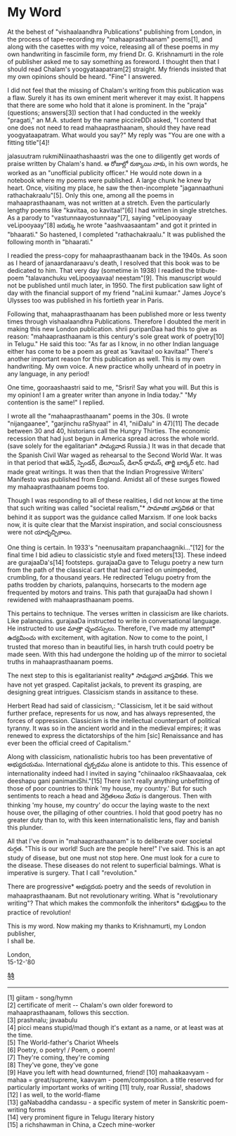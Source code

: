 # My Word

At the behest of "vishaalaandhra Publications" publishing from London, in the process of tape-recording my "mahaaprasthaanam" poems[1], and along with the casettes with my voice, releasing all of these poems in my own handwriting in fascimile form, my friend Dr. G. Krishnamurti in the role of publisher asked me to say something as foreword. I thought then that I should read Chalam's yoogyataapatram[2] straight. My friends insisted that my own opinions should be heard. "Fine" I answered.

I did not feel that the missing of Chalam's writing from this publication was a flaw. Surely it has its own eminent merit wherever it may exist. It happens that there are some who hold that it alone is prominent. In the "praja" (questions; answers[3]) section that I had conducted in the weekly "pragati," an M.A. student by the name piccireDDi asked, "I contend that one does not need to read mahaaprasthaanam, should they have read yoogyataapatram. What would you say?" My reply was "You are one with a fitting title"[4]!

jalasuutram rukmiNiinaathashaastri was the one to diligently get words of praise written by Chalam's hand. ఆ రోజుల్లో రుక్కాయి నాకు, in his own words, he worked as an "unofficial publicity officer." He would note down in a notebook where my poems were published. A large chunk he knew by heart. Once, visiting my place, he saw the then-incomplete "jagannaathuni rathachakraalu"[5]. Only this one, among all the poems in mahaaprasthaanam, was not written at a stretch. Even the particularly lengthy poems like "kavitaa, oo kavitaa!"[6] I had written in single stretches. As a parody to "vastunnaayostunnaay"[7], saying "veLipooyaay veLipooyaay"[8] జరుక్కు he wrote "aashvaasaantam" and got it printed in "bhaarati." So hastened, I completed "rathachakraalu." It was published the following month in "bhaarati."

I readied the press-copy for mahaaprasthaanam back in the 1940s. As soon as I heard of janaardanaraavu's death, I resolved that this book was to be dedicated to him. That very day (sometime in 1938) I readied the tribute-poem "talavanchuku veLipooyaavaa! neestam"[9]. This manuscript would not be published until much later, in 1950. The first publication saw light of day with the financial support of my friend "naLinii kumaar." James Joyce's Ulysses too was published in his fortieth year in Paris.

Following that, mahaaprasthaanam has been published more or less twenty times through vishaalaandhra Publications. Therefore I doubted the merit in making this new London publication. shrii puripanDaa had this to give as reason: "mahaaprasthaanam is this century's sole great work of poetry[10] in Telugu." He said this too: "As far as I know, in no other Indian language either has come to be a poem as great as 'kavitaa! oo kavitaa!" There's another important reason for this publication as well. This is my own handwriting. My own voice. A new practice wholly unheard of in poetry in any language, in any period!

One time, gooraashaastri said to me, "Srisri! Say what you will. But this is my opinion! I am a greater writer than anyone in India today." "My contention is the same!" I replied.

I wrote all the "mahaaprasthaanam" poems in the 30s. (I wrote "nijangaanee", "garjinchu raShyaa!" in 41, "niiDalu" in 47)[11] The decade between 30 and 40, historians call the Hungry Thirties. The economic recession that had just begun in America spread across the whole world. (save solely for the egalitarian* సామ్యవాద Russia.) It was in that decade that the Spanish Civil War waged as rehearsal to the Second World War. It was in that period that ఆడెన్, స్పెండర్, డేలూయిస్, డిలాన్ థామస్, తార్జి బార్కర్ etc. had made great writings. It was then that the Indian Progressive Writers' Manifesto was published from England. Amidst all of these surges flowed my mahaaprasthaanam poems too.

Though I was responding to all of these realities, I did not know at the time that such writing was called "societal realism,"* సామాజిక వాస్తవికత or that behind it as support was the guidance called Marxism. If one look backs now, it is quite clear that the Marxist inspiration, and social consciousness were not యాదృచ్చికాలు.

One thing is certain. In 1933's "neenusaitam prapanchaagniki..."[12] for the final time I bid adieu to classicistic style and fixed meters[13]. These indeed are gurajaaDa's[14] footsteps. gurajaaDa gave to Telugu poetry a new turn from the path of the classical cart that had carried on unimpeded, crumbling, for a thousand years. He redirected Telugu poetry from the paths trodden by chariots, palanquins, horsecarts to the modern age frequented by motors and trains. This path that gurajaaDa had shown I rewidened with mahaaprasthaanam poems.

This pertains to technique. The verses written in classicism are like chariots. Like palanquins. gurajaaDa instructed to write in conversational language. He instructed to use మాత్రా చ్ఛందస్సులు. Therefore, I've made my attempt* ఉద్యమించు with excitement, with agitation. Now to come to the point, I trusted that moreso than in beautiful lies, in harsh truth could poetry be made seen. With this had undergone the holding up of the mirror to societal truths in mahaaprasthaanam poems.

The next step to this is egalitarianist reality* సామ్యవాద వాస్తవికత. This we have not yet grasped. Capitalist jackals, to prevent its grasping, are designing great intrigues. Classicism stands in assitance to these.

Herbert Read had said of classicism,: "Classicism, let it be said without further preface, represents for us now, and has always represented, the forces of oppression. Classicism is the intellectual counterpart of political tyranny. It was so in the ancient world and in the medieval empires; it was renewed to express the dictatorships of the him [sic] Renaissance and has ever been the official creed of Capitalism.”

Along with classicism, nationalistic hubris too has been preventative of అభ్యుదయము. International దృక్పథము alone is antidote to this. This essence of internationality indeed had I invited in saying "chiinaaloo rikShaavaalaa, cek deeshapu gani panimaniShi."[15] There isn't really anything unbefitting of those of poor countries to think 'my house, my country.' But for such sentiments to reach a head and వెర్రితలలు వేయు is dangerous. Then with thinking 'my house, my country' do occur the laying waste to the next house over, the pillaging of other countries. I hold that good poetry has no greater duty than to, with this keen internationalistic lens, flay and banish this plunder.

All that I've down in "mahaaprasthaanam" is to deliberate over societal రుగ్గత. "This is our world! Such are the people here!" I've said. This is an apt study of disease, but one must not stop here. One must look for a cure to the disease. These diseases do not relent to superficial balmings. What is imperative is surgery. That I call "revolution."

There are progressive* అభ్యుదయ poetry and the seeds of revolution in mahaaprasthaanam. But not revolutionary writing. What is "revolutionary writing"? That which makes the commonfolk the inheritors* కుద్యుక్తులు to the practice of revolution!

This is my word. Now making my thanks to Krishnamurti, my London publisher,\
I shall be.

London,\
15-12-'80

శ్రీశ్రీ

<hr/>

[1] giitam - song/hymn\
[2] certificate of merit -- Chalam's own older foreword to mahaaprasthaanam, follows this secction.\
[3] prashnalu; javaabulu\
[4] picci means stupid/mad though it's extant as a name, or at least was at the time.\
[5] The World-father's Chariot Wheels\
[6] Poetry, o poetry! / Poem, o poem!\
[7] They're coming, they're coming\
[8] They've gone, they've gone\
[9] Have you left with head downturned, friend!
[10] mahaakaavyam - mahaa = great/supreme, kaavyam - poem/composition. a title reserved for particularly important works of writing
[11] truly, roar Russia!, shadows\
[12] I as well, to the world-flame\
[13] gaNabaddha candassu - a specific system of meter in Sanskritic poem-writing forms\
[14] very prominent figure in Telugu literary history\
[15] a richshawman in China, a Czech mine-worker